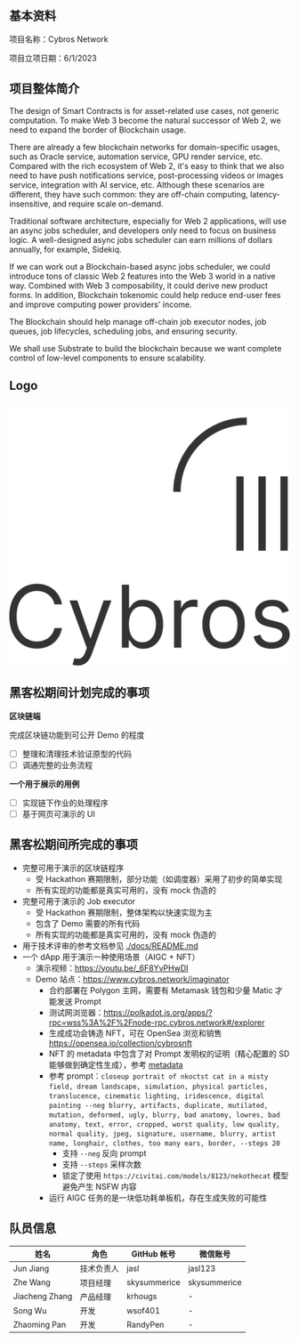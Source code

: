 ## 基本资料

项目名称：Cybros Network

项目立项日期：6/1/2023

## 项目整体简介

The design of Smart Contracts is for asset-related use cases, not generic computation. To make Web 3 become the natural successor of Web 2, we need to expand the border of Blockchain usage.

There are already a few blockchain networks for domain-specific usages, such as Oracle service, automation service, GPU render service, etc.
Compared with the rich ecosystem of Web 2, it's easy to think that we also need to have push notifications service, post-processing videos or images service, integration with AI service, etc.
Although these scenarios are different, they have such common: they are off-chain computing, latency-insensitive, and require scale on-demand.

Traditional software architecture, especially for Web 2 applications, will use an async jobs scheduler, and developers only need to focus on business logic. A well-designed async jobs scheduler can earn millions of dollars annually, for example, Sidekiq.

If we can work out a Blockchain-based async jobs scheduler, we could introduce tons of classic Web 2 features into the Web 3 world in a native way. Combined with Web 3 composability, it could derive new product forms.
In addition, Blockchain tokenomic could help reduce end-user fees and improve computing power providers' income.

The Blockchain should help manage off-chain job executor nodes, job queues, job lifecycles, scheduling jobs, and ensuring security.

We shall use Substrate to build the blockchain because we want complete control of low-level components to ensure scalability.

## Logo

![Cybros Network logo](./docs/logo.png)

## 黑客松期间计划完成的事项

**区块链端**

完成区块链功能到可公开 Demo 的程度

- [ ] 整理和清理技术验证原型的代码
- [ ] 调通完整的业务流程

**一个用于展示的用例**

- [ ] 实现链下作业的处理程序
- [ ] 基于网页可演示的 UI

## 黑客松期间所完成的事项

- 完整可用于演示的区块链程序
  - 受 Hackathon 赛期限制，部分功能（如调度器）采用了初步的简单实现
  - 所有实现的功能都是真实可用的，没有 mock 伪造的
- 完整可用于演示的 Job executor
  - 受 Hackathon 赛期限制，整体架构以快速实现为主
  - 包含了 Demo 需要的所有代码
  - 所有实现的功能都是真实可用的，没有 mock 伪造的
- 用于技术评审的参考文档参见 [./docs/README.md](./docs/README.md)
- 一个 dApp 用于演示一种使用场景（AIGC + NFT）
  - 演示视频：https://youtu.be/_6F8YvPHwDI
  - Demo 站点：https://www.cybros.network/imaginator
    - 合约部署在 Polygon 主网，需要有 Metamask 钱包和少量 Matic 才能发送 Prompt
    - 测试网浏览器：https://polkadot.js.org/apps/?rpc=wss%3A%2F%2Fnode-rpc.cybros.network#/explorer
    - 生成成功会铸造 NFT，可在 OpenSea 浏览和销售 https://opensea.io/collection/cybrosnft
    - NFT 的 metadata 中包含了对 Prompt 发明权的证明（精心配置的 SD 能够做到确定性生成），参考 [metadata](https://arweave.net/JNKtIUZXPSQTe6l2vVjhhvSC5TWzL3P6Lz1BmOD2taI)
    - 参考 prompt：`closeup portrait of nkoctst cat in a misty field, dream landscape, simulation, physical particles, translucence, cinematic lighting, iridescence, digital painting --neg blurry, artifacts, duplicate, mutilated, mutation, deformed, ugly, blurry, bad anatomy, lowres, bad anatomy, text, error, cropped, worst quality, low quality, normal quality, jpeg, signature, username, blurry, artist name, longhair, clothes, too many ears, border, --steps 20`
      - 支持 `--neg` 反向 prompt
      - 支持 `--steps` 采样次数
      - 锁定了使用 `https://civitai.com/models/8123/nekothecat` 模型避免产生 NSFW 内容
    - 运行 AIGC 任务的是一块低功耗单板机，存在生成失败的可能性

## 队员信息

| 姓名        | 角色         | GitHub 帐号  | 微信账号     |
| ----------- | ----------- | ----------- | ----------- |
| Jun Jiang      | 技术负责人  | jasl   | jasl123   |
| Zhe Wang       | 项目经理   | skysummerice | skysummerice  |
| Jiacheng Zhang | 产品经理   | krhougs  | - |
| Song Wu        | 开发        | wsof401 | -   |
| Zhaoming Pan   | 开发        | RandyPen | -   |
